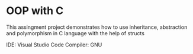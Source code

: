 # OOP with C
 This assingment project demonstrates how to use inheritance, abstraction and polymorphism in C language with the help of structs

IDE: Visual Studio Code
Compiler: GNU 
